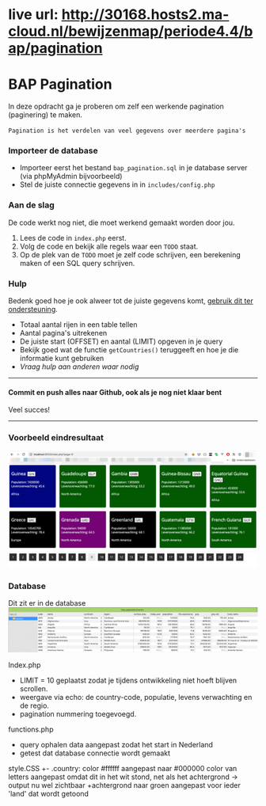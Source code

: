 # live url: http://30168.hosts2.ma-cloud.nl/bewijzenmap/periode4.4/bap/pagination

# BAP Pagination

In deze opdracht ga je proberen om zelf een werkende pagination (paginering) te maken.

``Pagination is het verdelen van veel gegevens over meerdere pagina's``

### Importeer de database
- Importeer eerst het bestand `bap_pagination.sql` in je database server (via phpMyAdmin bijvoorbeeld)
- Stel de juiste connectie gegevens in in `includes/config.php`

### Aan de slag
De code werkt nog niet, die moet werkend gemaakt worden door jou.

1. Lees de code in `index.php` eerst.
2. Volg de code en bekijk alle regels waar een `TODO` staat.
3. Op de plek van de `TODO` moet je zelf code schrijven, een berekening maken of een SQL query schrijven.

### Hulp
Bedenk goed hoe je ook alweer tot de juiste gegevens komt, [gebruik dit ter ondersteuning](http://bap.mediadeveloper.amsterdam/the-wall/pagination/).

- Totaal aantal rijen in een table tellen
- Aantal pagina's uitrekenen
- De juiste start (OFFSET) en aantal (LIMIT) opgeven in je query
- Bekijk goed wat de functie `getCountries()` teruggeeft en hoe je die informatie kunt gebruiken
- *Vraag hulp aan anderen waar nodig*

---
#### Commit en push alles naar Github, ook als je nog niet klaar bent

Veel succes!

---
### Voorbeeld eindresultaat
![Voorbeeld](images/voorbeeld_resultaat.jpg)

### Database

Dit zit er in de database
![Database](images/database.jpg)

Index.php
+ LIMIT = 10 geplaatst zodat je tijdens ontwikkeling niet hoeft blijven scrollen.
+ weergave via echo: de country-code, populatie, levens verwachting en de regio.
+ pagination nummering toegevoegd.


functions.php
+ query ophalen data aangepast zodat het start in Nederland
+ getest dat database connectie wordt gemaakt


style.CSS
+- .country: color #ffffff aangepast naar #000000 color van letters aangepast omdat dit in het wit stond, net als het achtergrond -> output nu wel zichtbaar
+achtergrond naar groen aangepast voor ieder 'land' dat wordt getoond


